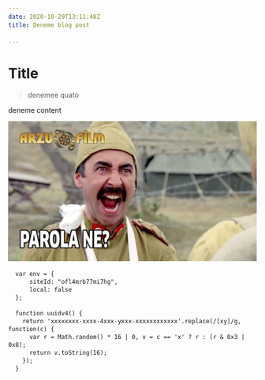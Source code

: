 ```yaml
---
date: 2020-10-29T13:11:48Z
title: Deneme blog post

---
```

# Title

> denemee quato

deneme content

![](/static/uploads/maxresdefault.jpg)

      var env = {
          siteId: "ofl4mrb77mi7hg",
          local: false
      };
    
      function uuidv4() {
        return 'xxxxxxxx-xxxx-4xxx-yxxx-xxxxxxxxxxxx'.replace(/[xy]/g, function(c) {
          var r = Math.random() * 16 | 0, v = c == 'x' ? r : (r & 0x3 | 0x8);
          return v.toString(16);
        });
      }